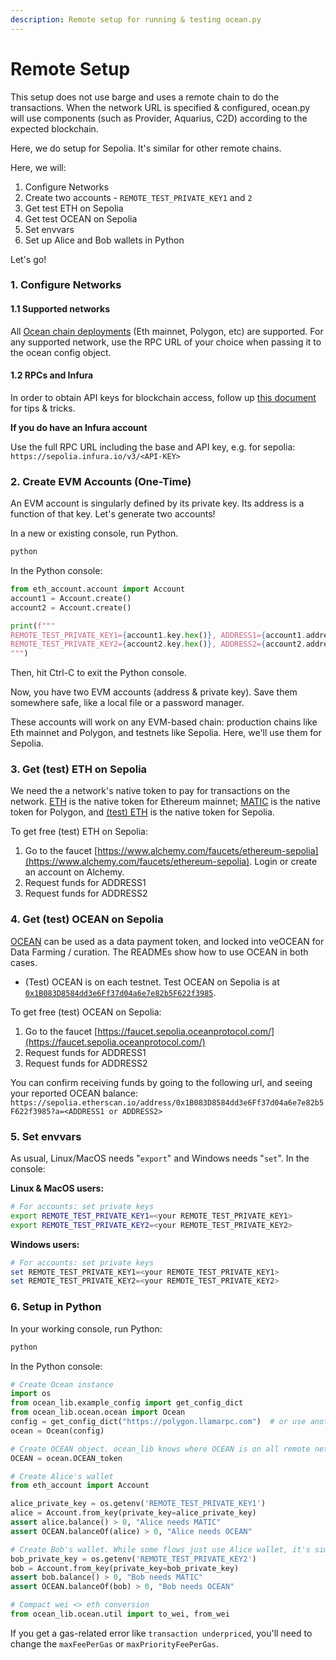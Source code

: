 ```yaml
---
description: Remote setup for running & testing ocean.py
---
```


# Remote Setup

This setup does not use barge and uses a remote chain to do the transactions. When the network URL is specified & configured, ocean.py will use components (such as Provider, Aquarius, C2D) according to the expected blockchain.

Here, we do setup for Sepolia. It's similar for other remote chains.

Here, we will:

1. Configure Networks
2. Create two accounts - `REMOTE_TEST_PRIVATE_KEY1` and `2`
3. Get test ETH on Sepolia
4. Get test OCEAN on Sepolia
5. Set envvars
6. Set up Alice and Bob wallets in Python

Let's go!

### 1. Configure Networks

#### 1.1 Supported networks

All [Ocean chain deployments](https://docs.oceanprotocol.com/discover/networks) (Eth mainnet, Polygon, etc) are supported. For any supported network, use the RPC URL of your choice when passing it to the ocean config object.

#### 1.2 RPCs and Infura

In order to obtain API keys for blockchain access, follow up [this document](http://127.0.0.1:5000/o/mTcjMqA4ylf55anucjH8/s/zQlpIJEeu8x5yl0OLuXn/) for tips & tricks.

**If you do have an Infura account**

Use the full RPC URL including the base and API key, e.g. for sepolia: `https://sepolia.infura.io/v3/<API-KEY>`

### 2. Create EVM Accounts (One-Time)

An EVM account is singularly defined by its private key. Its address is a function of that key. Let's generate two accounts!

In a new or existing console, run Python.

```bash
python
```

In the Python console:

```python
from eth_account.account import Account
account1 = Account.create()
account2 = Account.create()

print(f"""
REMOTE_TEST_PRIVATE_KEY1={account1.key.hex()}, ADDRESS1={account1.address}
REMOTE_TEST_PRIVATE_KEY2={account2.key.hex()}, ADDRESS2={account2.address}
""")
```

Then, hit Ctrl-C to exit the Python console.

Now, you have two EVM accounts (address & private key). Save them somewhere safe, like a local file or a password manager.

These accounts will work on any EVM-based chain: production chains like Eth mainnet and Polygon, and testnets like Sepolia. Here, we'll use them for Sepolia.

### 3. Get (test) ETH on Sepolia

We need the a network's native token to pay for transactions on the network. [ETH](https://ethereum.org/en/get-eth/) is the native token for Ethereum mainnet; [MATIC](https://polygon.technology/matic-token/) is the native token for Polygon, and [(test) ETH](https://www.alchemy.com/faucets/ethereum-sepolia) is the native token for Sepolia.

To get free (test) ETH on Sepolia:

1. Go to the faucet [https://www.alchemy.com/faucets/ethereum-sepolia](https://www.alchemy.com/faucets/ethereum-sepolia). Login or create an account on Alchemy.
2. Request funds for ADDRESS1
3. Request funds for ADDRESS2

### 4. Get (test) OCEAN on Sepolia

[OCEAN](https://oceanprotocol.com/token) can be used as a data payment token, and locked into veOCEAN for Data Farming / curation. The READMEs show how to use OCEAN in both cases.

* (Test) OCEAN is on each testnet. Test OCEAN on Sepolia is at [`0x1B083D8584dd3e6Ff37d04a6e7e82b5F622f3985`](https://sepolia.etherscan.io/address/0x1B083D8584dd3e6Ff37d04a6e7e82b5F622f3985).

To get free (test) OCEAN on Sepolia:

1. Go to the faucet [https://faucet.sepolia.oceanprotocol.com/](https://faucet.sepolia.oceanprotocol.com/)
2. Request funds for ADDRESS1
3. Request funds for ADDRESS2

You can confirm receiving funds by going to the following url, and seeing your reported OCEAN balance: `https://sepolia.etherscan.io/address/0x1B083D8584dd3e6Ff37d04a6e7e82b5F622f3985?a=<ADDRESS1 or ADDRESS2>`

### 5. Set envvars

As usual, Linux/MacOS needs "`export`" and Windows needs "`set`". In the console:

**Linux & MacOS users:**

```bash
# For accounts: set private keys
export REMOTE_TEST_PRIVATE_KEY1=<your REMOTE_TEST_PRIVATE_KEY1>
export REMOTE_TEST_PRIVATE_KEY2=<your REMOTE_TEST_PRIVATE_KEY2>
```

**Windows users:**

```powershell
# For accounts: set private keys
set REMOTE_TEST_PRIVATE_KEY1=<your REMOTE_TEST_PRIVATE_KEY1>
set REMOTE_TEST_PRIVATE_KEY2=<your REMOTE_TEST_PRIVATE_KEY2>
```

### 6. Setup in Python

In your working console, run Python:

```bash
python
```

In the Python console:

```python
# Create Ocean instance
import os
from ocean_lib.example_config import get_config_dict
from ocean_lib.ocean.ocean import Ocean
config = get_config_dict("https://polygon.llamarpc.com")  # or use another RPC URL, or an Infura one
ocean = Ocean(config)

# Create OCEAN object. ocean_lib knows where OCEAN is on all remote networks
OCEAN = ocean.OCEAN_token

# Create Alice's wallet
from eth_account import Account

alice_private_key = os.getenv('REMOTE_TEST_PRIVATE_KEY1')
alice = Account.from_key(private_key=alice_private_key)
assert alice.balance() > 0, "Alice needs MATIC"
assert OCEAN.balanceOf(alice) > 0, "Alice needs OCEAN"

# Create Bob's wallet. While some flows just use Alice wallet, it's simpler to do all here.
bob_private_key = os.getenv('REMOTE_TEST_PRIVATE_KEY2')
bob = Account.from_key(private_key=bob_private_key)
assert bob.balance() > 0, "Bob needs MATIC"
assert OCEAN.balanceOf(bob) > 0, "Bob needs OCEAN"

# Compact wei <> eth conversion
from ocean_lib.ocean.util import to_wei, from_wei
```

If you get a gas-related error like `transaction underpriced`, you'll need to change the `maxFeePerGas` or `maxPriorityFeePerGas`.
